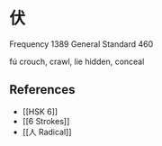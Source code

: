# 伏
Frequency 1389
General Standard 460

fú
crouch, crawl, lie hidden, conceal

## References
- [[HSK 6]]
- [[6 Strokes]]
- [[人 Radical]]